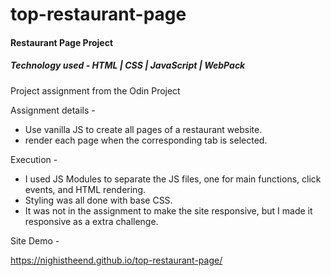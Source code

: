 # top-restaurant-page

#### Restaurant Page Project

##### Technology used - HTML | CSS | JavaScript | WebPack

Project assignment from the Odin Project

Assignment details -

-   Use vanilla JS to create all pages of a restaurant website.
-   render each page when the corresponding tab is selected.

Execution -

-   I used JS Modules to separate the JS files, one for main functions, click events, and HTML rendering.
-   Styling was all done with base CSS.
-   It was not in the assignment to make the site responsive, but I made it responsive as a extra challenge.

Site Demo -

https://nighistheend.github.io/top-restaurant-page/

